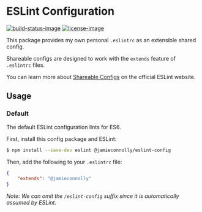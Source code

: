 # ESLint Configuration

[![build-status-image]][travis-ci]
[![license-image]][license]

This package provides my own personal `.eslintrc` as an extensible shared config.

Shareable configs are designed to work with the `extends` feature of `.eslintrc` files.

You can learn more about [Shareable Configs](http://eslint.org/docs/developer-guide/shareable-configs) on the official ESLint website.

## Usage

### Default

The default ESLint configuration lints for ES6.

First, install this config package and ESLint:

```bash
$ npm install --save-dev eslint @jamieconnolly/eslint-config
```

Then, add the following to your `.eslintrc` file:

```json
{
    "extends": "@jamieconnolly"
}
```

*Note: We can omit the `/eslint-config` suffix since it is automatically assumed by ESLint.*

[build-status-image]: https://img.shields.io/travis/jamieconnolly/eslint-config/master.svg
[travis-ci]: https://travis-ci.org/jamieconnolly/eslint-config
[license-image]: https://img.shields.io/npm/l/@jamieconnolly/eslint-config.svg
[license]: https://github.com/jamieconnolly/eslint-config/blob/master/LICENSE

